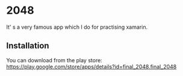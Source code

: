 # 2048

It' s a very famous app which I do for practising xamarin.

## Installation

You can download from the play store: https://play.google.com/store/apps/details?id=final_2048.final_2048

